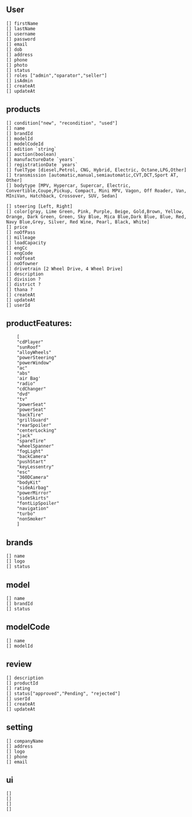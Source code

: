 ## User

    [] firstName
    [] lastName
    [] username
    [] password
    [] email
    [] dob
    [] address
    [] phone
    [] photo
    [] status
    [] roles ["admin","oparator","seller"]
    [] isAdmin
    [] createAt
    [] updateAt

## products

    [] condition["new", "recondition", "used"]
    [] name
    [] brandId
    [] modelId
    [] modelCodeId
    [] edition `string`
    [] auction(boolean)
    [] manufactureDate `years`
    [] registrationDate `years`
    [] fuelType [diesel,Petrol, CNG, Hybrid, Electric, Octane,LPG,Other]
    [] transmission [automatic,manual,semiautomatic,CVT,DCT,Sport AT, Other]
    [] bodytype [MPV, Hypercar, Supercar, Electric, Convertible,Coupe,Pickup, Compact, Mini MPV, Vagon, Off Roader, Van, MIniVan, Hatchback, Crossover, SUV, Sedan]

    [] steering [Left, Right]
    [] color[gray, Lime Green, Pink, Purple, Beige, Gold,Brown, Yellow, Orange, Dark Green, Green, Sky Blue, Mica Blue,Dark Blue, Blue, Red, Navy Blue,Grey, Silver, Red Wine, Pearl, Black, White]
    [] price
    [] noOfPass
    [] milleage
    [] loadCapacity
    [] engCc
    [] engCode
    [] noOfseat
    [] noOfowner
    [] drivetrain [2 Wheel Drive, 4 Wheel Drive]
    [] description
    [] division ?
    [] district ?
    [] thana ?
    [] createAt
    [] updateAt
    [] userId

## productFeatures:

        [
        "cdPlayer"
        "sunRoof"
        "alloyWheels"
        "powerSteering"
        "powerWindow"
        "ac"
        "abs"
        'air Bag'
        "radio"
        "cdChanger"
        "dvd"
        "tv"
        "powerSeat"
        "powerSeat"
        "backTire"
        "grillGuard"
        "rearSpoiler"
        "centerLocking"
        "jack"
        "spareTire"
        "wheelSpanner"
        "fogLight"
        "backCamera"
        "pushStart"
        "keyLessentry"
        "esc"
        "360DCamera"
        "bodyKit"
        "sideAirbag"
        "powerMirror"
        "sideSkirts"
        "fontLipSpoiler"
        "navigation"
        "turbo"
        "nonSmoker"
        ]

## brands

    [] name
    [] logo
    [] status

## model

    [] name
    [] brandId
    [] status

## modelCode

    [] name
    [] modelId

## review

    [] description
    [] productId
    [] rating
    [] status["approved","Pending", "rejected"]
    [] userId
    [] createAt
    [] updateAt

## setting

    [] companyName
    [] address
    [] logo
    [] phone
    [] email

## ui

    []
    []
    []
    []
